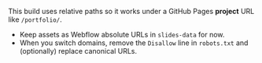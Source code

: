 This build uses relative paths so it works under a GitHub Pages **project** URL like `/portfolio/`.
- Keep assets as Webflow absolute URLs in `slides-data` for now.
- When you switch domains, remove the `Disallow` line in `robots.txt` and (optionally) replace canonical URLs.